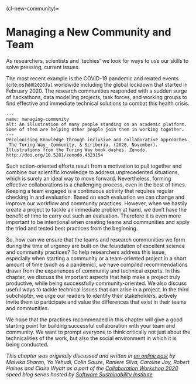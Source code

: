 (cl-new-community)=
# Managing a New Community and Team

As researchers, scientists and 'techies' we look for ways to use our skills to solve pressing, current issues.

The most recent example is the COVID-19 pandemic and related events {cite:ps}`WHO2020Jul` worldwide including the global lockdown that started in February 2020. The research communities responded with a sudden surge of hackathons, data modelling projects, task forces, and working groups to find effective and immediate technical solutions to combat this health crisis.

```{figure} ../figures/decolonising-knowledge.*
---
name: managing-community
alt: An illustration of many people standing on an academic platform. Some of them are helping other people join them in working together.
---
Decolonising Knowledge through inclusive and collaborative approaches. _The Turing Way_ Community, & Scriberia. (2020, November). Illustrations from the Turing Way book dashes. Zenodo. http://doi.org/10.5281/zenodo.4323154
```

Such action-oriented efforts result from a motivation to pull together and combine our scientific knowledge to address unprecedented situations, which is surely an ideal way to move forward. Nevertheless, forming effective collaborations is a challenging process, even in the best of times. Keeping a team engaged is a continuous activity that requires regular checking in and evaluation. Based on each evaluation we can change and improve our workflow and community practices. However, when we hastily create a project to tackle an immediate problem at hand, we don’t have the benefit of time to carry out such an evaluation. Therefore it is even more important to be intentional when creating teams and communities and apply the tried and tested best practices from the beginning.

So, how can we ensure that the teams and research communities we form during the time of urgency are built on the foundation of excellent science and community practices? To help researchers address this issue, especially when starting a community or a team-oriented project in a short amount of time (such as a pandemic), we have compiled recommendations drawn from the experiences of community and technical experts. In this chapter, we discuss the important aspects that help make a project truly productive, while being successfully community-oriented. We also discuss useful ways to tackle technical issues that can arise in a project. In the third subchapter, we urge our readers to identify their stakeholders, actively invite them to participate and value the differences that exist in their teams and communities.

We hope that the practices recommended in this chapter will give a good starting point for building successful collaboration with your team and community. We want to prompt everyone to think critically not just about the technicalities of the work, but also the social environment in which it is being conducted.

*This chapter was originally discussed and written in [an online post](https://www.software.ac.uk/blog/2020-05-26-cw20-speed-blog-bootstrapping-development-team-during-time-crisis) by Malvika Sharan, Yo Yehudi, Colin Sauze, Raniere Silva, Caroline Jay, Robert Haines and Claire Wyatt as a part of the [Collaboration Workshop 2020](https://www.software.ac.uk/cw20) speed blog series hosted by [Software Sustainability Institute](https://www.software.ac.uk).*
